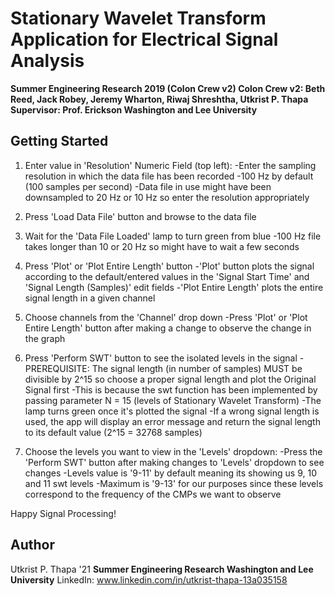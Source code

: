 # Stationary Wavelet Transform Application for Electrical Signal Analysis

**Summer Engineering Research 2019 (Colon Crew v2)
Colon Crew v2: Beth Reed, Jack Robey, Jeremy Wharton, Riwaj Shreshtha, Utkrist P. Thapa 
Supervisor: Prof. Erickson 
Washington and Lee University**

## Getting Started
 
1. Enter value in 'Resolution' Numeric Field (top left): 
	-Enter the sampling resolution in which the data file has been recorded
	-100 Hz by default (100 samples per second) 
	-Data file in use might have been downsampled to 20 Hz or 10 Hz so enter the resolution appropriately 

2. Press 'Load Data File' button and browse to the data file 

3. Wait for the 'Data File Loaded' lamp to turn green from blue 
	-100 Hz file takes longer than 10 or 20 Hz so might have to wait a few seconds 

4. Press 'Plot' or 'Plot Entire Length' button
	-'Plot' button plots the signal according to the default/entered values in the 'Signal Start Time' and 'Signal Length (Samples)' edit fields 
	-'Plot Entire Length' plots the entire signal length in a given channel 

5. Choose channels from the 'Channel' drop down
	-Press 'Plot' or 'Plot Entire Length' button after making a change to observe the change in the graph

6. Press 'Perform SWT' button to see the isolated levels in the signal
	-PREREQUISITE: The signal length (in number of samples) MUST be divisible by 2^15 so choose a proper signal length and plot the Original Signal first
	-This is because the swt function has been implemented by passing parameter N = 15 (levels of Stationary Wavelet Transform)
	-The lamp turns green once it's plotted the signal 
	-If a wrong signal length is used, the app will display an error message and return the signal length to its default value (2^15 = 32768 samples)

7. Choose the levels you want to view in the 'Levels' dropdown: 
	-Press the 'Perform SWT' button after making changes to 'Levels' dropdown to see changes 
	-Levels value is '9-11' by default meaning its showing us 9, 10 and 11 swt levels 
	-Maximum is '9-13' for our purposes since these levels correspond to the frequency of the CMPs we want to observe

Happy Signal Processing! 

## Author 

Utkrist P. Thapa '21 
**Summer Engineering Research
Washington and Lee University**
LinkedIn: www.linkedin.com/in/utkrist-thapa-13a035158


	